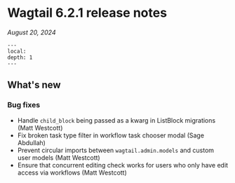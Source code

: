 # Wagtail 6.2.1 release notes

_August 20, 2024_

```{contents}
---
local:
depth: 1
---
```

## What's new


### Bug fixes

 * Handle `child_block` being passed as a kwarg in ListBlock migrations (Matt Westcott)
 * Fix broken task type filter in workflow task chooser modal (Sage Abdullah)
 * Prevent circular imports between `wagtail.admin.models` and custom user models (Matt Westcott)
 * Ensure that concurrent editing check works for users who only have edit access via workflows (Matt Westcott)

